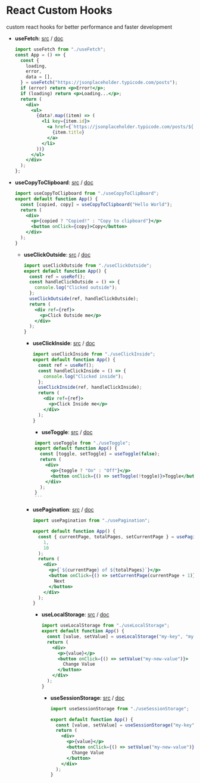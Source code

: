 # React Custom Hooks

custom react hooks for better performance and faster development

- **useFetch**:
  [src](https://github.com/oreste-abizera/react-custom-hooks/blob/main/src/hooks/useFetch/useFetch.jsx)
  /
  [doc](https://github.com/oreste-abizera/react-custom-hooks/blob/main/docs/useFetch.md)

  ```jsx
  import useFetch from "./useFetch";
  const App = () => {
    const {
      loading,
      error,
      data = [],
    } = useFetch("https://jsonplaceholder.typicode.com/posts");
    if (error) return <p>Error!</p>;
    if (loading) return <p>Loading...</p>;
    return (
      <div>
        <ul>
          {data?.map((item) => (
            <li key={item.id}>
              <a href={`https://jsonplaceholder.typicode.com/posts/${item.id}`}>
                {item.title}
              </a>
            </li>
          ))}
        </ul>
      </div>
    );
  };
  ```

- **useCopyToClipboard**:
  [src](https://github.com/oreste-abizera/react-custom-hooks/blob/main/src/hooks/useCopyToClipboard/useCopyToClipboard.jsx) / [doc](https://github.com/oreste-abizera/react-custom-hooks/blob/main/docs/useCopyToClipboard.md)

  ```jsx
  import useCopyToClipboard from "./useCopyToClipBoard";
  export default function App() {
    const [copied, copy] = useCopyToClipboard("Hello World");
    return (
      <div>
        <p>{copied ? "Copied!" : "Copy to clipboard"}</p>
        <button onClick={copy}>Copy</button>
      </div>
    );
  }
  ```

  - **useClickOutside**:
    [src](https://github.com/oreste-abizera/react-custom-hooks/blob/main/src/hooks/useClickOutside/useClickOutside.jsx) / [doc](https://github.com/oreste-abizera/react-custom-hooks/blob/main/docs/useClickOutside.md)

    ```jsx
    import useClickOutside from "./useClickOutside";
    export default function App() {
      const ref = useRef();
      const handleClickOutside = () => {
        console.log("Clicked outside");
      };
      useClickOutside(ref, handleClickOutside);
      return (
        <div ref={ref}>
          <p>Click Outside me</p>
        </div>
      );
    }
    ```

    - **useClickInside**:
      [src](https://github.com/oreste-abizera/react-custom-hooks/blob/main/src/hooks/useClickInside/useClickInside.jsx) / [doc](https://github.com/oreste-abizera/react-custom-hooks/blob/main/docs/useClickInside.md)

      ```jsx
      import useClickInside from "./useClickInside";
      export default function App() {
        const ref = useRef();
        const handleClickInside = () => {
          console.log("Clicked inside");
        };
        useClickInside(ref, handleClickInside);
        return (
          <div ref={ref}>
            <p>Click Inside me</p>
          </div>
        );
      }
      ```

      - **useToggle**:
        [src](https://github.com/oreste-abizera/react-custom-hooks/blob/main/src/hooks/useToggle/useToggle.jsx) / [doc](https://github.com/oreste-abizera/react-custom-hooks/blob/main/docs/useToggle.md)

    ````jsx
        import useToggle from "./useToggle";
        export default function App() {
          const [toggle, setToggle] = useToggle(false);
          return (
            <div>
              <p>{toggle ? "On" : "Off"}</p>
              <button onClick={() => setToggle(!toggle)}>Toggle</button>
            </div>
          );
        }
        ```
    ````

    - **usePagination**:
      [src](https://github.com/oreste-abizera/react-custom-hooks/blob/main/src/hooks/usePagination/usePagination.jsx) / [doc](https://github.com/oreste-abizera/react-custom-hooks/blob/main/docs/usePagination.md)

      ```jsx
      import usePagination from "./usePagination";

      export default function App() {
        const { currentPage, totalPages, setCurrentPage } = usePagination(
          1,
          10
        );
        return (
          <div>
            <p>{`${currentPage} of ${totalPages}`}</p>
            <button onClick={() => setCurrentPage(currentPage + 1)}>
              Next
            </button>
          </div>
        );
      }
      ```

      - **useLocalStorage**:
        [src](https://github.com/oreste-abizera/react-custom-hooks/blob/main/src/hooks/useLocalStorage/useLocalStorage.jsx) / [doc](https://github.com/oreste-abizera/react-custom-hooks/blob/main/docs/useLocalStorage.md)

        ```jsx
        import useLocalStorage from "./useLocalStorage";
        export default function App() {
          const [value, setValue] = useLocalStorage("my-key", "my-value");
          return (
            <div>
              <p>{value}</p>
              <button onClick={() => setValue("my-new-value")}>
                Change Value
              </button>
            </div>
          );
        }
        ```

        - **useSessionStorage**:
          [src](https://github.com/oreste-abizera/react-custom-hooks/blob/main/src/hooks/useSessionStorage/useSessionStorage.jsx) / [doc](https://github.com/oreste-abizera/react-custom-hooks/blob/main/docs/useSessionStorage.md)

          ```jsx
          import useSessionStorage from "./useSessionStorage";

          export default function App() {
            const [value, setValue] = useSessionStorage("my-key", "my-value");
            return (
              <div>
                <p>{value}</p>
                <button onClick={() => setValue("my-new-value")}>
                  Change Value
                </button>
              </div>
            );
          }
          ```
